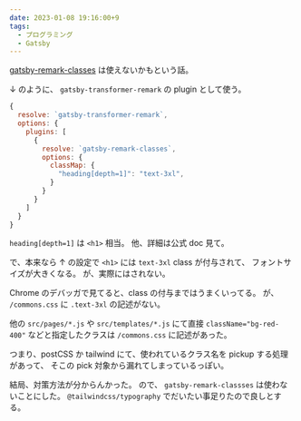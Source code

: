 ```yaml
---
date: 2023-01-08 19:16:00+9
tags:
  - プログラミング
  - Gatsby
---
```


[gatsby-remark-classes](https://www.gatsbyjs.com/plugins/gatsby-remark-classes/)
は使えないかもという話。

<!-- more -->

↓ のように、 `gatsby-transformer-remark` の plugin として使う。

```js
{
  resolve: `gatsby-transformer-remark`,
  options: {
    plugins: [
      {
        resolve: `gatsby-remark-classes`,
        options: {
          classMap: {
            "heading[depth=1]": "text-3xl",
          }
        }
      }
    ]
  }
}
```

`heading[depth=1]` は `<h1>` 相当。
他、詳細は公式 doc 見て。

で、本来なら ↑ の設定で `<h1>` には `text-3xl` class が付与されて、
フォントサイズが大きくなる。
が、実際にはされない。

Chrome のデバッガで見てると、class の付与まではうまくいってる。
が、 `/commons.css` に `.text-3xl` の記述がない。

他の `src/pages/*.js` や `src/templates/*.js` にて直接 `className="bg-red-400"` などと指定したクラスは
`/commons.css` に記述があった。

つまり、postCSS か tailwind にて、使われているクラス名を pickup する処理があって、
そこの pick 対象から漏れてしまっているっぽい。

結局、対策方法が分からんかった。
ので、 `gatsby-remark-classses` は使わないことにした。
`@tailwindcss/typography` でだいたい事足りたので良しとする。
